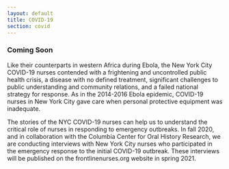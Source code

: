```yaml
---
layout: default
title: COVID-19
section: covid
---
```


### Coming Soon

Like their counterparts in western Africa during Ebola, the New York City COVID-19 nurses contended with a frightening and uncontrolled public health crisis, a disease with no defined treatment, significant challenges to public understanding and community relations, and a failed national strategy for response.  As in the 2014-2016 Ebola epidemic, COVID-19 nurses in New York City gave care when personal protective equipment was inadequate.  
 
The stories of the NYC COVID-19 nurses can help us to understand the critical role of nurses in responding to emergency outbreaks.  In fall 2020, and in collaboration with the Columbia Center for Oral History Research, we are conducting interviews with New York City nurses who participated in the emergency response to the initial COVID-19 outbreak.  These interviews will be published on the frontlinenurses.org website in spring 2021.